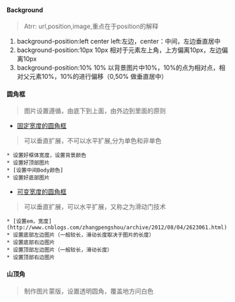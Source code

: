 #### Background
> Atrr: url,position,image,重点在于position的解释

1. background-position:left center
    left:左边，center：中间，左边垂直居中
1. background-position:10px 10px
    相对于元素左上角，上方偏离10px，左边偏离10px
1. background-position:10% 10%
    以背景图片中10%，10%的点为相对点，相对父元素10%，10%的进行偏移（0,50% 做垂直居中）
    
#### 圆角框
>图片设置遵循，由底下到上面，由外边到里面的原则

* [固定宽度的圆角框](https://github.com/caixiaojia/css-adv-sum/blob/master/chapter4/Radius.html)
> 可以垂直扩展，不可以水平扩展,分为单色和非单色

    * 设置好框体宽度，设置背景颜色
    * 设置好顶部图片
    * [设置中间Body颜色]
    * 设置好底部图片
    
* [可变宽度的圆角框](https://github.com/caixiaojia/css-adv-sum/blob/master/chapter4/Radius.html)
> 可以垂直扩展，可以水平扩展，又称之为滑动门技术
    
    * [设置em，宽度](http://www.cnblogs.com/zhangpengshou/archive/2012/08/04/2623061.html)
    * 设置底部左边图片（一般较长，滑动长度取决于图片的长度）
    * 设置底部右边图片
    * 设置顶部左边图片（一般较长，滑动长度）
    * 设置顶部右边图片
    
#### 山顶角
>制作图片蒙版，设置透明圆角，覆盖地方问白色
    
    